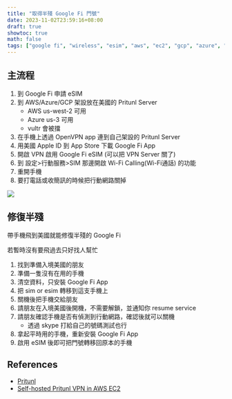 ```yaml
---
title: "取得半殘 Google Fi 門號"
date: 2023-11-02T23:59:16+08:00
draft: true
showtoc: true
math: false
tags: ["google fi", "wireless", "esim", "aws", "ec2", "gcp", "azure", "vultr", "vpn", "pritunl"]
---
```


## 主流程

1. 到 Google Fi 申請 eSIM
2. 到 AWS/Azure/GCP 架設放在美國的 Pritunl Server
    - AWS us-west-2 可用
    - Azure us-3 可用
    - vultr 會被擋
4. 在手機上透過 OpenVPN app 連到自己架設的 Pritunl Server
5. 用美國 Apple ID 到 App Store 下載 Google Fi App
6. 開啟 VPN 啟用 Google Fi eSIM (可以把 VPN Server 關了)
7. 到 設定>行動服務>SIM 那邊開啟 Wi-Fi Calling(Wi-Fi通話) 的功能
8. 重開手機
9. 要打電話或收簡訊的時候把行動網路關掉

![](https://i.imgur.com/0fNgwrl.png)

## 修復半殘

帶手機飛到美國就能修復半殘的 Google Fi

若暫時沒有要飛過去只好找人幫忙

1. 找到準備入境美國的朋友
2. 準備一隻沒有在用的手機
3. 清空資料，只安裝 Google Fi App
4. 把 sim or esim 轉移到這支手機上
5. 關機後把手機交給朋友
6. 請朋友在入境美國後開機，不需要解鎖，並通知你 resume service
7. 請朋友確認手機是否有偵測到行動網路，確認後就可以關機
    - 透過 skype 打給自己的號碼測試也行
8. 拿起平時用的手機，重新安裝 Google Fi App
9. 啟用 eSIM 後即可把門號轉移回原本的手機

## References

- [Pritunl](https://pritunl.com/)
- [Self-hosted Pritunl VPN in AWS EC2](https://aws.plainenglish.io/self-hosted-pritunl-vpn-in-aws-fc9c204c7cbd)

